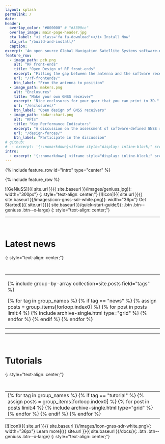 ```yaml
---
layout: splash
permalink: /
date:
header:
  overlay_color: "#000000" # "#3399cc"
  overlay_image: main-page-header.jpg
  cta_label: "<i class='fa fa-download'></i> Install Now"
  cta_url: "/build-and-install/"
  caption:
excerpt: 'An open source Global Navigation Satellite Systems software-defined receiver. <br /> <small>Current release: [v0.0.8](https://github.com/gnss-sdr/gnss-sdr/releases/tag/v0.0.8){:target="_blank"}</small> <br /><br /> ' # {::nomarkdown}<iframe style="display: inline-block;" src="https://ghbtns.com/github-btn.html?user=gnss-sdr&repo=gnss-sdr&type=watch&count=true&size=large&v=2" frameborder="0" scrolling="0" width="160px" height="30px"></iframe> <iframe style="display: inline-block;" src="https://ghbtns.com/github-btn.html?user=gnss-sdr&repo=gnss-sdr&type=star&count=true&size=large" frameborder="0" scrolling="0" width="160px" height="30px"></iframe> <iframe style="display: inline-block;" src="https://ghbtns.com/github-btn.html?user=gnss-sdr&repo=gnss-sdr&type=fork&count=true&size=large" frameborder="0" scrolling="0" width="158px" height="30px"></iframe>{:/nomarkdown}'
feature_row:
  - image_path: pcb.png
    alt: "RF front-ends"
    title: "Open Design of RF front-ends"
    excerpt: "Filling the gap between the antenna and the software receiver."
    url: "/rf-frontends/"
    btn_label: "From the antenna to position"
  - image_path: makers.png
    alt: "Enclosures"
    title: "Make your own GNSS receiver"
    excerpt: "Nice enclosures for your gear that you can print in 3D."
    url: "/enclosures/"
    btn_label: "Open design of GNSS receivers"
  - image_path: radar-chart.png
    alt: "KPIs"
    title: "Key Performance Indicators"
    excerpt: "A discussion on the assessment of software-defined GNSS receivers."
    url: "/design-forces/"
    btn_label: "Participate in the discussion"
# github:
#  - excerpt: '{::nomarkdown}<iframe style="display: inline-block;" src="https://ghbtns.com/github-btn.html?user=gnss-sdr&repo=gnss-sdr&type=star&count=true&size=large" frameborder="0" scrolling="0" width="160px" height="30px"></iframe> <iframe style="display: inline-block;" src="https://ghbtns.com/github-btn.html?user=gnss-sdr&repo=gnss-sdr&type=watch&count=true&size=large&v=2" frameborder="0" scrolling="0" width="158px" height="30px"></iframe> <iframe style="display: inline-block;" src="https://ghbtns.com/github-btn.html?user=gnss-sdr&repo=gnss-sdr&type=fork&count=true&size=large" frameborder="0" scrolling="0" width="158px" height="30px"></iframe>{:/nomarkdown}'
intro:
  - excerpt: '{::nomarkdown} <iframe style="display: inline-block;" src="https://ghbtns.com/github-btn.html?user=gnss-sdr&repo=gnss-sdr&type=watch&count=true&size=large&v=2" frameborder="0" scrolling="0" width="160px" height="30px"></iframe> <iframe style="display: inline-block;" src="https://ghbtns.com/github-btn.html?user=gnss-sdr&repo=gnss-sdr&type=star&count=true&size=large" frameborder="0" scrolling="0" width="160px" height="30px"></iframe> <iframe style="display: inline-block;" src="https://ghbtns.com/github-btn.html?user=gnss-sdr&repo=gnss-sdr&type=fork&count=true&size=large" frameborder="0" scrolling="0" width="158px" height="30px"></iframe>{:/nomarkdown}'
---
```


{% include feature_row id="intro" type="center" %}

{% include feature_row %}

![GeNiuSS]({{ site.url }}{{ site.baseurl }}/images/geniuss.jpg){: width="300px"}
{: style="text-align: center;"}
[![Icon]({{ site.url }}{{ site.baseurl }}/images/icon-gnss-sdr-white.png){: width="36px"} Get Started]({{ site.url }}{{ site.baseurl }}/quick-start-guide/){: .btn .btn--geniuss .btn--x-large}
{: style="text-align: center;"}

---

<p>&nbsp;</p>

# Latest news
{: style="text-align: center;"}

<p>&nbsp;</p>

<html> <body > <table> <tr> <td id="gridtable">  
<div class="grid__wrapper">

{% include group-by-array collection=site.posts field="tags" %}

{% for tag in group_names %}
  {% if tag == "news" %}
    {% assign posts = group_items[forloop.index0] %}
    {% for post in posts limit:4 %}
      {% include archive-single.html type="grid" %}
    {% endfor %}
  {% endif %}
{% endfor %}

</div>
</td></tr></table></body></html>


---

<p>&nbsp;</p>

# Tutorials
{: style="text-align: center;"}

<p>&nbsp;</p>

<html> <body > <table> <tr> <td id="gridtable">  
<div class="grid__wrapper">
{% for tag in group_names %}
  {% if tag == "tutorial" %}
    {% assign posts = group_items[forloop.index0] %}
    {% for post in posts limit:4 %}
      {% include archive-single.html type="grid" %}
    {% endfor %}
  {% endif %}
{% endfor %}
</div>
</td></tr></table></body></html>


[![Icon]({{ site.url }}{{ site.baseurl }}/images/icon-gnss-sdr-white.png){: width="36px"} Learn more]({{ site.url }}{{ site.baseurl }}/docs/){: .btn .btn--geniuss .btn--x-large}
{: style="text-align: center;"}
